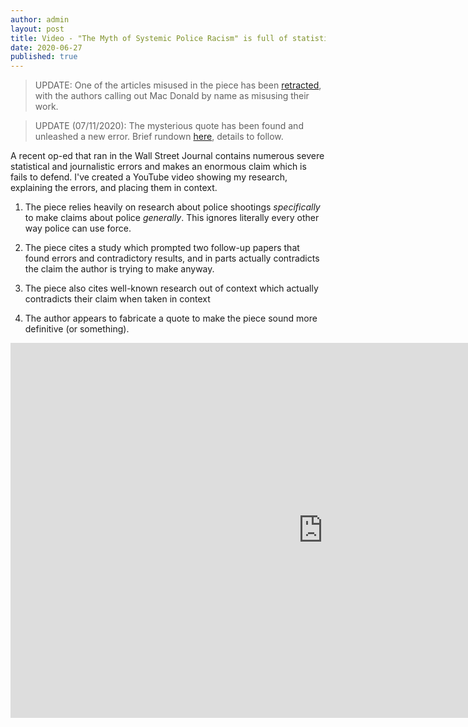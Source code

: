 ```yaml
---
author: admin
layout: post
title: Video - "The Myth of Systemic Police Racism" is full of statistical and journalistic errors
date: 2020-06-27
published: true
---
```


>UPDATE: One of the articles misused in the piece has been [retracted](https://twitter.com/ThadryanJS/status/1280520204414603269?s=20), with the authors calling out Mac Donald by name as misusing their work.

>UPDATE (07/11/2020): The mysterious quote has been found and unleashed a new error. Brief rundown [here](https://sweeney-th.github.io/blog/2020/07/11/FactCheckHMDQuote), details to follow. 

A recent op-ed that ran in the Wall Street Journal contains numerous severe statistical and journalistic errors and makes an enormous claim which is fails to defend. I've created a YouTube video showing my research, explaining the errors, and placing them in context.


1) The piece relies heavily on research about police shootings *specifically* to make claims about police *generally*.
    This ignores literally every other way police can use force. 


2) The piece cites a study which prompted two follow-up papers that found errors and contradictory results,
    and in parts actually contradicts the claim the author is trying to make anyway.


3) The piece also cites well-known research out of context which actually contradicts their claim when taken in context


4) The author appears to fabricate a quote to make the piece sound more definitive (or something).


<iframe width="1000" height="600" src="https://www.youtube.com/embed/S2pmGjso6gI" frameborder="0" allow="accelerometer; autoplay; encrypted-media; gyroscope; picture-in-picture" allowfullscreen></iframe>